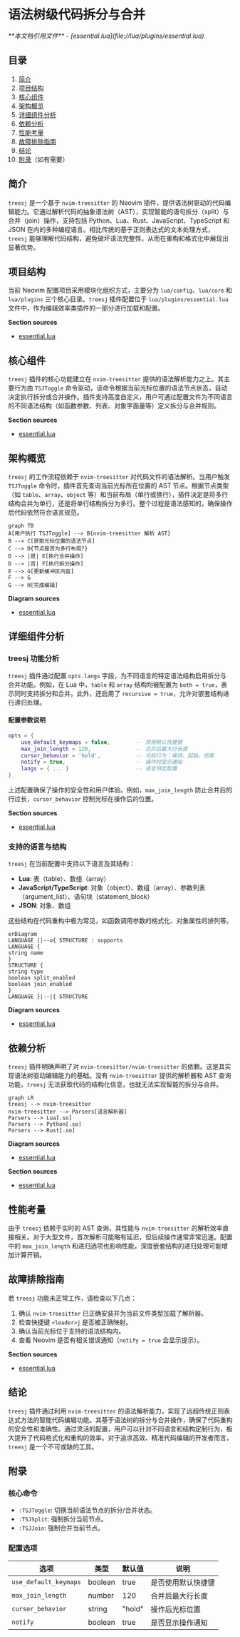 # 语法树级代码拆分与合并

<cite>
**本文档引用文件**  
- [essential.lua](file://lua/plugins/essential.lua)
</cite>

## 目录
1. [简介](#简介)
2. [项目结构](#项目结构)
3. [核心组件](#核心组件)
4. [架构概览](#架构概览)
5. [详细组件分析](#详细组件分析)
6. [依赖分析](#依赖分析)
7. [性能考量](#性能考量)
8. [故障排除指南](#故障排除指南)
9. [结论](#结论)
10. [附录](#附录)（如有需要）

## 简介
`treesj` 是一个基于 `nvim-treesitter` 的 Neovim 插件，提供语法树驱动的代码编辑能力。它通过解析代码的抽象语法树（AST），实现智能的语句拆分（split）与合并（join）操作，支持包括 Python、Lua、Rust、JavaScript、TypeScript 和 JSON 在内的多种编程语言。相比传统的基于正则表达式的文本处理方式，`treesj` 能够理解代码结构，避免破坏语法完整性，从而在重构和格式化中展现出显著优势。

## 项目结构
当前 Neovim 配置项目采用模块化组织方式，主要分为 `lua/config`、`lua/core` 和 `lua/plugins` 三个核心目录。`treesj` 插件配置位于 `lua/plugins/essential.lua` 文件中，作为编辑效率类插件的一部分进行加载和配置。

**Section sources**  
- [essential.lua](file://lua/plugins/essential.lua#L176)

## 核心组件
`treesj` 插件的核心功能建立在 `nvim-treesitter` 提供的语法解析能力之上。其主要行为由 `TSJToggle` 命令驱动，该命令根据当前光标位置的语法节点状态，自动决定执行拆分或合并操作。插件支持高度自定义，用户可通过配置文件为不同语言的不同语法结构（如函数参数、列表、对象字面量等）定义拆分与合并规则。

**Section sources**  
- [essential.lua](file://lua/plugins/essential.lua#L176-L217)

## 架构概览
`treesj` 的工作流程依赖于 `nvim-treesitter` 对代码文件的语法解析。当用户触发 `TSJToggle` 命令时，插件首先查询当前光标所在位置的 AST 节点。根据节点类型（如 `table`、`array`、`object` 等）和当前布局（单行或换行），插件决定是将多行结构合并为单行，还是将单行结构拆分为多行。整个过程是语法感知的，确保操作后代码依然符合语言规范。

```mermaid
graph TB
A[用户执行 TSJToggle] --> B{nvim-treesitter 解析 AST}
B --> C[获取光标位置的语法节点]
C --> D{节点是否为多行布局?}
D --> |是| E[执行合并操作]
D --> |否| F[执行拆分操作]
E --> G[更新缓冲区内容]
F --> G
G --> H[完成编辑]
```

**Diagram sources**  
- [essential.lua](file://lua/plugins/essential.lua#L176-L217)

## 详细组件分析

### treesj 功能分析
`treesj` 插件通过配置 `opts.langs` 字段，为不同语言的特定语法结构启用拆分与合并功能。例如，在 Lua 中，`table` 和 `array` 结构均被配置为 `both = true`，表示同时支持拆分和合并。此外，还启用了 `recursive = true`，允许对嵌套结构进行递归处理。

#### 配置参数说明
```lua
opts = {
    use_default_keymaps = false,        -- 禁用默认快捷键
    max_join_length = 120,              -- 合并后最大行长度
    cursor_behavior = 'hold',           -- 光标行为：保持、起始、结束
    notify = true,                      -- 操作时显示通知
    langs = { ... }                     -- 语言特定配置
}
```

上述配置确保了操作的安全性和用户体验。例如，`max_join_length` 防止合并后的行过长，`cursor_behavior` 控制光标在操作后的位置。

**Section sources**  
- [essential.lua](file://lua/plugins/essential.lua#L180-L217)

### 支持的语言与结构
`treesj` 在当前配置中支持以下语言及其结构：
- **Lua**: 表（table）、数组（array）
- **JavaScript/TypeScript**: 对象（object）、数组（array）、参数列表（argument_list）、语句块（statement_block）
- **JSON**: 对象、数组

这些结构在代码重构中极为常见，如函数调用参数的格式化、对象属性的排列等。

```mermaid
erDiagram
LANGUAGE ||--o{ STRUCTURE : supports
LANGUAGE {
string name
}
STRUCTURE {
string type
boolean split_enabled
boolean join_enabled
}
LANGUAGE }|--|{ STRUCTURE
```

**Diagram sources**  
- [essential.lua](file://lua/plugins/essential.lua#L190-L217)

## 依赖分析
`treesj` 插件明确声明了对 `nvim-treesitter/nvim-treesitter` 的依赖。这是其实现语法树驱动编辑能力的基础。没有 `nvim-treesitter` 提供的解析器和 AST 查询功能，`treesj` 无法获取代码的结构化信息，也就无法实现智能的拆分与合并。

```mermaid
graph LR
treesj --> nvim-treesitter
nvim-treesitter --> Parsers[语言解析器]
Parsers --> Lua[.so]
Parsers --> Python[.so]
Parsers --> Rust[.so]
```

**Diagram sources**  
- [essential.lua](file://lua/plugins/essential.lua#L177)

**Section sources**  
- [essential.lua](file://lua/plugins/essential.lua#L177)

## 性能考量
由于 `treesj` 依赖于实时的 AST 查询，其性能与 `nvim-treesitter` 的解析效率直接相关。对于大型文件，首次解析可能略有延迟，但后续操作通常非常迅速。配置中的 `max_join_length` 和递归选项也影响性能，深度嵌套结构的递归处理可能增加计算开销。

## 故障排除指南
若 `treesj` 功能未正常工作，请检查以下几点：
1. 确认 `nvim-treesitter` 已正确安装并为当前文件类型加载了解析器。
2. 检查快捷键 `<leader>j` 是否被正确映射。
3. 确认当前光标位于支持的语法结构内。
4. 查看 Neovim 是否有相关错误通知（`notify = true` 会显示提示）。

**Section sources**  
- [essential.lua](file://lua/plugins/essential.lua#L176-L217)

## 结论
`treesj` 插件通过利用 `nvim-treesitter` 的语法解析能力，实现了远超传统正则表达式方法的智能代码编辑功能。其基于语法树的拆分与合并操作，确保了代码重构的安全性和准确性。通过灵活的配置，用户可以针对不同语言和结构定制行为，极大提升了代码格式化和重构的效率。对于追求高效、精准代码编辑的开发者而言，`treesj` 是一个不可或缺的工具。

## 附录
### 核心命令
- `:TSJToggle`: 切换当前语法节点的拆分/合并状态。
- `:TSJSplit`: 强制拆分当前节点。
- `:TSJJoin`: 强制合并当前节点。

### 配置选项
| 选项 | 类型 | 默认值 | 说明 |
|------|------|--------|------|
| `use_default_keymaps` | boolean | true | 是否使用默认快捷键 |
| `max_join_length` | number | 120 | 合并后最大行长度 |
| `cursor_behavior` | string | "hold" | 操作后光标位置 |
| `notify` | boolean | true | 是否显示操作通知 |